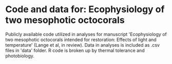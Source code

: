 # Code and data for: Ecophysiology of two mesophotic octocorals
Publicly available code utilized in analyses for manuscript 'Ecophysiology of two mesophotic octocorals intended for restoration: Effects of light and temperature' (Lange et al, in review). Data in analyses is included as .csv files in 'data' folder. R code is broken up by thermal tolerance and photobiology.
